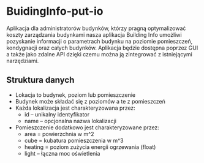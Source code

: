 # BuidingInfo-put-io
Aplikacja dla administratorów budynków, którzy pragną optymalizować koszty zarządzania budynkami  nasza aplikacja Building Info umożliwi pozyskanie informacji o parametrach budynku na poziomie pomieszczeń, kondygnacji oraz całych budynków. Aplikacja będzie dostępna poprzez GUI a także jako zdalne API dzięki czemu można ją zintegrować z istniejącymi narzędziami.

## Struktura danych

* Lokacja to budynek, poziom lub pomieszczenie
* Budynek może składać się z poziomów a te z pomieszczeń
* Każda lokalizacja jest charakteryzowana przez:
  - id – unikalny identyfikator
  - name – opcjonalna nazwa lokalizacji
* Pomieszczenie dodatkowo jest charakteryzowane przez:
  - area = powierzchnia w m^2
  - cube = kubatura pomieszczenia w m^3
  - heating = poziom zużycia energii ogrzewania (float)
  - light – łączna moc oświetlenia
